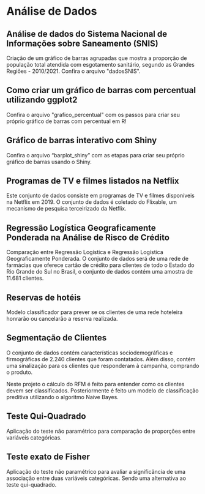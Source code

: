 # Análise de Dados 

## Análise de dados do Sistema Nacional de Informações sobre Saneamento (SNIS)
Criação de um gráfico de barras agrupadas que mostra a proporção de população total atendida com esgotamento sanitário, segundo as Grandes Regiões - 2010/2021. Confira o arquivo "dadosSNIS".

## Como criar um gráfico de barras com percentual utilizando ggplot2
Confira o arquivo "grafico_percentual" com os passos para criar seu próprio gráfico de barras com percentual em R!

## Gráfico de barras interativo com Shiny
Confira o arquivo “barplot_shiny” com as etapas para criar seu próprio gráfico de barras usando o Shiny.

## Programas de TV e filmes listados na Netflix
Este conjunto de dados consiste em programas de TV e filmes disponíveis na Netflix em 2019. O conjunto de dados é coletado do Flixable, um mecanismo de pesquisa terceirizado da Netflix.

## Regressão Logística Geograficamente Ponderada na Análise de Risco de Crédito
Comparação entre Regressão Logística e Regressão Logística Geograficamente Ponderada. O conjunto de dados será de uma rede de farmácias que oferece cartão de crédito para clientes de todo o Estado do Rio Grande do Sul no Brasil, o conjunto de dados contém uma amostra de 11.681 clientes.

## Reservas de hotéis
Modelo classificador para prever se os clientes de uma rede hoteleira honrarão ou cancelarão a reserva realizada.

## Segmentação de Clientes
O conjunto de dados contém características sociodemográficas e firmográficas de 2.240 clientes que foram contatados. Além disso, contém uma sinalização para os clientes que responderam à campanha, comprando o produto.

Neste projeto o cálculo do RFM é feito para entender como os clientes devem ser classificados. Posteriormente é feito um modelo de classificação preditiva utilizando o algoritmo Naive Bayes.

## Teste Qui-Quadrado
Aplicação do teste não paramétrico para comparação de proporções entre variáveis categóricas.

## Teste exato de Fisher
Aplicação do teste não paramétrico para avaliar a significância de uma associação entre duas variáveis categóricas. Sendo uma alternativa ao teste qui-quadrado.

